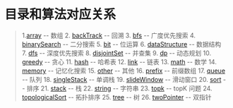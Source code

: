 
# 目录和算法对应关系

> 1.[array](src/array) -- 数组
> 2. [backTrack](src/backTrack) -- 回溯
> 3. [bfs](src/bfs) -- 广度优先搜索
> 4. [binarySearch](src/binarySearch) -- 二分搜索
> 5. [bit](src/bit) -- 位运算
> 6. [dataStructure](src/dataStructure) -- 数据结构
> 7. [dfs](src/dfs) -- 深度优先搜索
> 8. [disjointSet](src/disjointSet) -- 并查集
> 9. [dp](src/dp) -- 动态规划
> 10. [greedy](src/greedy) -- 贪心
> 11. [hash](src/hash) -- 哈希表
> 12. [link](src/link) -- 链表
> 13. [math](src/math) -- 数学
> 14. [memory](src/memory) -- 记忆化搜索
> 15. [other](src/other) -- 其他
> 16. [prefix](src/prefix) -- 前缀数组
> 17. [queue](src/queue) -- 队列
> 18. [singleStack](src/singleStack) -- 单调栈
> 19. [slideWindow](src/slideWindow) -- 滑动窗口
> 20. [sort](src/sort) -- 排序
> 21. [stack](src/sort) -- 栈
> 22. [string](src/string) -- 字符串
> 23. [topk](src/topk) -- topK 问题
> 24. [topologicalSort](src/topologicalSort) -- 拓扑排序
> 25. [tree](src/tree) -- 树
> 26. [twoPointer](src/twoPointer) -- 双指针